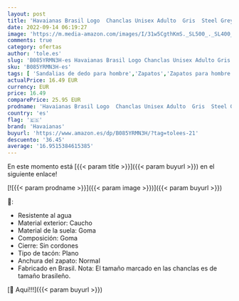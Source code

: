 ```yaml
---
layout: post
title: 'Havaianas Brasil Logo  Chanclas Unisex Adulto  Gris  Steel Grey 850   41/42 EU'
date: 2022-09-14 06:19:27
image: 'https://m.media-amazon.com/images/I/31w5CgthKmS._SL500_._SL400_.jpg'
comments: true
category: ofertas
author: 'tole.es'
slug: 'B085YRMN3H-es Havaianas Brasil Logo Chanclas Unisex Adulto Gris Steel...'
sku: 'B085YRMN3H-es'
tags: [ 'Sandalias de dedo para hombre','Zapatos','Zapatos para hombre','Zapatos y complementos','chanclas','havaianas','🇪🇸', ]
actualPrice: 16.49 EUR
currency: EUR
price: 16.49
comparePrice: 25.95 EUR
prodname: 'Havaianas Brasil Logo  Chanclas Unisex Adulto  Gris  Steel Grey 850   41/42 EU'
country: 'es'
flag: '🇪🇸'
brand: 'Havaianas'
buyurl: 'https://www.amazon.es/dp/B085YRMN3H/?tag=tolees-21'
descuento: '36.45'
average: '16.9515384615385'
---
```


En este momento está [{{< param title >}}]({{< param buyurl >}}) en el siguiente enlace!

[![{{< param prodname >}}]({{< param image >}})]({{< param buyurl >}})

🔎:

- Resistente al agua
- Material exterior: Caucho
- Material de la suela: Goma
- Composición: Goma
- Cierre: Sin cordones
- Tipo de tacón: Plano
- Anchura del zapato: Normal
- Fabricado en Brasil. Nota: El tamaño marcado en las chanclas es de tamaño brasileño.

[🛒 Aquí!!!]({{< param buyurl >}})
